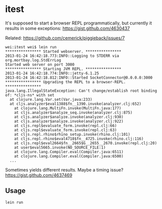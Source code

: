 # itest

It's supposed to start a browser REPL programmatically, but currently it results in some exceptions: https://gist.github.com/4630437

Related: https://github.com/cemerick/piggieback/issues/7

```
wei:itest wei$ lein run
**************** Started webserver. ****************
2013-01-24 16:42:18.773:INFO::Logging to STDERR via org.mortbay.log.StdErrLog
Started web server on port 3000
**************** Starting JVM REPL. ****************
2013-01-24 16:42:18.774:INFO::jetty-6.1.25
2013-01-24 16:42:18.812:INFO::Started SocketConnector@0.0.0.0:3000
**************** Upgrading the REPL to a browser-REPL. ****************
java.lang.IllegalStateException: Can't change/establish root binding of: *cljs-ns* with set
  at clojure.lang.Var.set(Var.java:233)
  at cljs.analyzer$eval1388$fn__1390.invoke(analyzer.clj:652)
	at clojure.lang.MultiFn.invoke(MultiFn.java:177)
	at cljs.analyzer$analyze_seq.invoke(analyzer.clj:875)
	at cljs.analyzer$analyze.invoke(analyzer.clj:930)
	at cljs.analyzer$analyze.invoke(analyzer.clj:922)
	at cljs.repl$evaluate_form.invoke(repl.clj:66)
	at cljs.repl$evaluate_form.invoke(repl.clj:63)
	at cljs.repl.rhino$rhino_setup.invoke(rhino.clj:101)
	at cljs.repl.rhino$eval4718$fn__4725.invoke(rhino.clj:116)
	at cljs.repl$eval2664$fn__2665$G__2655__2670.invoke(repl.clj:20)
	at user$eval5665.invoke(NO_SOURCE_FILE:1)
	at clojure.lang.Compiler.eval(Compiler.java:6511)
	at clojure.lang.Compiler.eval(Compiler.java:6500)
  ...
```

Sometimes yields different results. Maybe a timing issue? https://gist.github.com/4637469

## Usage

```Clojure
lein run
```
